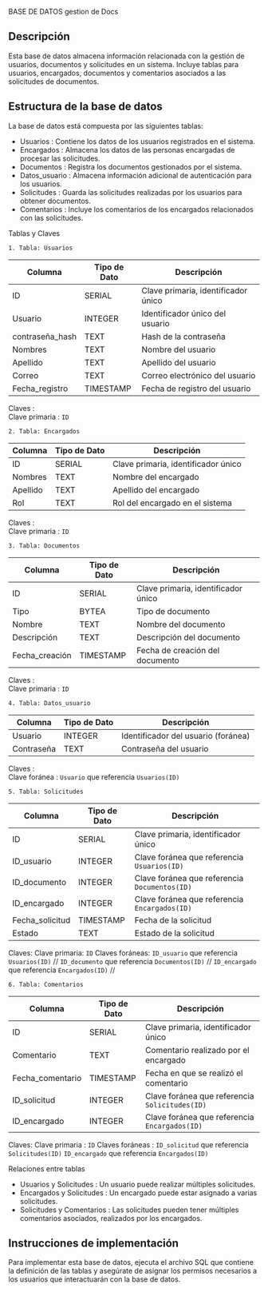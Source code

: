 BASE DE DATOS gestion de Docs

## Descripción
Esta base de datos almacena información relacionada con la gestión de usuarios, documentos y solicitudes en un sistema. Incluye tablas para usuarios, encargados, documentos y comentarios asociados a las solicitudes de documentos.

## Estructura de la base de datos

La base de datos está compuesta por las siguientes tablas:
-   Usuarios  : Contiene los datos de los usuarios registrados en el sistema.
-   Encargados  : Almacena los datos de las personas encargadas de procesar las solicitudes.
-   Documentos  : Registra los documentos gestionados por el sistema.
-   Datos_usuario  : Almacena información adicional de autenticación para los usuarios.
-   Solicitudes  : Guarda las solicitudes realizadas por los usuarios para obtener documentos.
-   Comentarios  : Incluye los comentarios de los encargados relacionados con las solicitudes.

   Tablas y Claves

    1. Tabla: Usuarios
| Columna          | Tipo de Dato  | Descripción                          |
|------------------|---------------|--------------------------------------|
| ID               | SERIAL        | Clave primaria, identificador único  |
| Usuario          | INTEGER       | Identificador único del usuario      |
| contraseña_hash  | TEXT          | Hash de la contraseña                |
| Nombres          | TEXT          | Nombre del usuario                   |
| Apellido         | TEXT          | Apellido del usuario                 |
| Correo           | TEXT          | Correo electrónico del usuario       |
| Fecha_registro   | TIMESTAMP     | Fecha de registro del usuario        |

  Claves  :   
  Clave primaria  : `ID`

    2. Tabla: Encargados
| Columna          | Tipo de Dato  | Descripción                          |
|------------------|---------------|--------------------------------------|
| ID               | SERIAL        | Clave primaria, identificador único  |
| Nombres          | TEXT          | Nombre del encargado                 |
| Apellido         | TEXT          | Apellido del encargado               |
| Rol              | TEXT          | Rol del encargado en el sistema      |

  Claves  :   
  Clave primaria  : `ID`

    3. Tabla: Documentos
| Columna          | Tipo de Dato  | Descripción                          |
|------------------|---------------|--------------------------------------|
| ID               | SERIAL        | Clave primaria, identificador único  |
| Tipo             | BYTEA         | Tipo de documento                    |
| Nombre           | TEXT          | Nombre del documento                 |
| Descripción      | TEXT          | Descripción del documento            |
| Fecha_creación   | TIMESTAMP     | Fecha de creación del documento      |

  Claves  :   
  Clave primaria  : `ID`

    4. Tabla: Datos_usuario
| Columna          | Tipo de Dato  | Descripción                          |
|------------------|---------------|--------------------------------------|
| Usuario          | INTEGER       | Identificador del usuario (foránea)  |
| Contraseña       | TEXT          | Contraseña del usuario               |

  Claves  :   
  Clave foránea  : `Usuario` que referencia `Usuarios(ID)`

    5. Tabla: Solicitudes
| Columna          | Tipo de Dato  | Descripción                                  |
|------------------|---------------|----------------------------------------------|
| ID               | SERIAL        | Clave primaria, identificador único          |
| ID_usuario       | INTEGER       | Clave foránea que referencia `Usuarios(ID)`  |
| ID_documento     | INTEGER       | Clave foránea que referencia `Documentos(ID)`|
| ID_encargado     | INTEGER       | Clave foránea que referencia `Encargados(ID)`|
| Fecha_solicitud  | TIMESTAMP     | Fecha de la solicitud                        |
| Estado           | TEXT          | Estado de la solicitud                      |

  Claves: 
  Clave primaria: `ID` 
  Claves foráneas: 
  `ID_usuario` que referencia `Usuarios(ID)` //
  `ID_documento` que referencia `Documentos(ID)` //
  `ID_encargado` que referencia `Encargados(ID)` //

    6. Tabla: Comentarios
| Columna           | Tipo de Dato  | Descripción                                      |
|-------------------|---------------|--------------------------------------------------|
| ID                | SERIAL        | Clave primaria, identificador único              |
| Comentario        | TEXT          | Comentario realizado por el encargado            |
| Fecha_comentario  | TIMESTAMP     | Fecha en que se realizó el comentario            |
| ID_solicitud      | INTEGER       | Clave foránea que referencia `Solicitudes(ID)`    |
| ID_encargado      | INTEGER       | Clave foránea que referencia `Encargados(ID)`     |

  Claves:
  Clave primaria  : `ID`
  Claves foráneas  : 
  `ID_solicitud` que referencia `Solicitudes(ID)`
  `ID_encargado` que referencia `Encargados(ID)`

   Relaciones entre tablas
-   Usuarios   y   Solicitudes  : Un usuario puede realizar múltiples solicitudes.
-   Encargados   y   Solicitudes  : Un encargado puede estar asignado a varias solicitudes.
-   Solicitudes   y   Comentarios  : Las solicitudes pueden tener múltiples comentarios asociados, realizados por los encargados.

## Instrucciones de implementación
Para implementar esta base de datos, ejecuta el archivo SQL que contiene la definición de las tablas y asegúrate de asignar los permisos necesarios a los usuarios que interactuarán con la base de datos.

